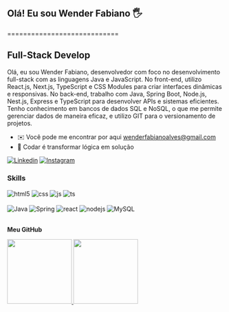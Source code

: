 ## Olá! Eu sou Wender Fabiano 🖐️
============================

Full-Stack Develop
------------------

Olá, eu sou Wender Fabiano, desenvolvedor com foco no desenvolvimento full-stack com as linguagens Java e JavaScript. No front-end, utilizo React.js, Next.js, TypeScript e CSS Modules para criar interfaces dinâmicas e responsivas. No back-end, trabalho com Java, Spring Boot, Node.js, Nest.js, Express e TypeScript para desenvolver APIs e sistemas eficientes. Tenho conhecimento em bancos de dados SQL e NoSQL, o que me permite gerenciar dados de maneira eficaz, e utilizo GIT para o versionamento de projetos.



* ✉️  Você pode me encontrar por aqui [wenderfabianoalves@gmail.com](mailto:wenderfabianoalves@gmail.com)
* 🧠  Codar é transformar lógica em solução

[![Linkedin](https://img.shields.io/badge/LinkedIn-0077B5?style=for-the-badge&logo=linkedin&logoColor=white)](https://www.linkedin.com/in/wender-fabiano-848a28260/)
[![Instagram](https://img.shields.io/badge/Instagram-E4405F?style=for-the-badge&logo=instagram&logoColor=white)](https://www.instagram.com/wender_fabiano/)

### Skills

<div style="display: inline_block">
  <img align="center" alt="html5" src="https://img.shields.io/badge/HTML5-E34F26?style=for-the-badge&logo=html5&logoColor=white" />
  <img align="center" alt="css" src="https://img.shields.io/badge/CSS3-1572B6?style=for-the-badge&logo=css3&logoColor=white" />
  <img align="center" alt="js" src="https://img.shields.io/badge/JavaScript-F7DF1E?style=for-the-badge&logo=javascript&logoColor=black" />
  <img align="center" alt="ts" src="https://img.shields.io/badge/TypeScript-007ACC?style=for-the-badge&logo=typescript&logoColor=white" />
  <br/>
   <br/>
  <img align="center" alt="Java" src="https://img.shields.io/badge/Java-ED8B00?style=for-the-badge&logo=openjdk&logoColor=white" />
  <img align="center" alt="Spring" src="https://img.shields.io/badge/Spring-6DB33F?style=for-the-badge&logo=spring&logoColor=white" />
  <img align="center" alt="react" src="https://img.shields.io/badge/React-20232A?style=for-the-badge&logo=react&logoColor=61DAFB" />
  <img align="center" alt="nodejs" src="https://img.shields.io/badge/Node.js-43853D?style=for-the-badge&logo=node.js&logoColor=white" />
  <img align="center" alt="MySQL" src="https://img.shields.io/badge/MySQL-005C84?style=for-the-badge&logo=mysql&logoColor=white" />
</div><br/>

<b>Meu GitHub</b>
<div align="start">
  <a href="https://github.com/Wenderf5">
    <img height="150em" src="https://github-readme-stats.vercel.app/api?username=wenderf5&count_private=true&include_all_commits=true&show_icons=true&theme=dark&hide_border=false&show_owner=true"/>
    <img height="150em" src="https://github-readme-stats.vercel.app/api/top-langs/?username=Wenderf5&theme=dark&hide_border=false&&layout=compact"/>
  </a>
</div>
